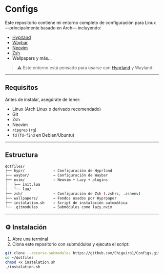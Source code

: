 # Configs 

Este repositorio contiene mi entorno completo de configuración para Linux —principalmente basado en Arch— incluyendo:

- [Hyprland](https://github.com/hyprwm/Hyprland)
- [Waybar](https://github.com/Alexays/Waybar)
- [Neovim](https://neovim.io/)
- [Zsh](https://www.zsh.org/)
- Wallpapers y más...

> ⚠️ Este entorno está pensado para usarse con [Hyprland](https://hyprland.org) y Wayland.

---

##  Requisitos

Antes de instalar, asegúrate de tener:

- Linux (Arch Linux o derivado recomendado)
- Git
- Zsh
- Neovim
- `ripgrep` (`rg`)
- `fd` (`fd-find` en Debian/Ubuntu)

---

## Estructura

```bash
dotfiles/
├── hypr/             → Configuración de Hyprland
├── waybar/           → Configuración de Waybar
├── nvim/             → Neovim + Lazy + plugins
│   ├── init.lua
│   └── lua/
├── zsh/              → Configuración de Zsh (.zshrc, .zshenv)
├── wallpapers/       → Fondos usados por Hyprpaper
├── instalation.sh    → Script de instalación automática
└── .gitmodules       → Submódulos como lazy.nvim
```

---

## ⚙️ Instalación

1. Abre una terminal
2. Clona este repositorio con submódulos y ejecuta el script:

```bash
git clone --recurse-submodules https://github.com/Chiguiro1/Configs.git ~/dotfiles
cd ~/dotfiles
chmod +x instalation.sh
./instalation.sh
```
